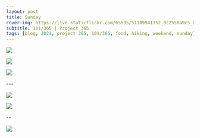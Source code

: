 ```yaml
---
layout: post
title: Sunday
cover-img: https://live.staticflickr.com/65535/51109941352_0c2558a9c5_h.jpg
subtitle: 101/365 | Project 365
tags: [blog, 2021, project 365, 101/365, food, hiking, weekend, sunday]
---
```

<style>
  .intro-header.big-img {
    background-position:center 
  }
</style>
<p class="post-img-wrap">
  <img src="https://live.staticflickr.com/65535/51109937942_75b46ba122_h.jpg">
</p>
<p class="post-img-wrap">
  <img src="https://live.staticflickr.com/65535/51110253644_b841206fd3_h.jpg">
</p>
<p class="post-img-wrap">
  <img src="https://live.staticflickr.com/65535/51110505201_29a7d38146_h.jpg">
</p>
---
<p class="post-img-wrap">
  <img src="https://live.staticflickr.com/65535/51110254189_7a5777d317_h.jpg">
</p>
<p class="post-img-wrap">
  <img src="https://live.staticflickr.com/65535/51111282365_2363b6614f_h.jpg">
</p>
--
<p class="post-img-wrap">
  <img src="https://live.staticflickr.com/65535/51109940762_bd24861c17_h.jpg">
</p>

